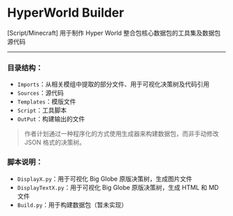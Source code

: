 # HyperWorld Builder

[Script/Minecraft] 用于制作 Hyper World 整合包核心数据包的工具集及数据包源代码

---

### **目录结构：**

- `Imports`：从相关模组中提取的部分文件、用于可视化决策树及代码引用
- `Sources`：源代码
- `Templates`：模版文件
- `Script`：工具脚本
- `OutPut`：构建输出的文件

> 作者计划通过一种程序化的方式使用生成器来构建数据包，而非手动修改 JSON 格式的决策树。


### **脚本说明：**

- `DisplayX.py`：用于可视化 Big Globe 原版决策树，生成图片文件
- `DisplayTextX.py`：用于可视化 Big Globe 原版决策树，生成 HTML 和 MD 文件
- `Build.py`：用于构建数据包（暂未实现）
